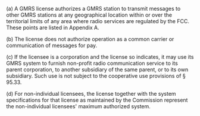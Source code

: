 (a) A GMRS license authorizes a GMRS station to transmit messages to other GMRS stations at any geographical location within or over the territorial limits of any area where radio services are regulated by the FCC. These points are listed in Appendix A.

(b) The license does not authorize operation as a common carrier or communication of messages for pay.

(c) If the licensee is a corporation and the license so indicates, it may use its GMRS system to furnish non-profit radio communication service to its parent corporation, to another subsidiary of the same parent, or to its own subsidiary. Such use is not subject to the cooperative use provisions of § 95.33.

(d) For non-individual licensees, the license together with the system specifications for that license as maintained by the Commission represent the non-individual licensees' maximum authorized system.

